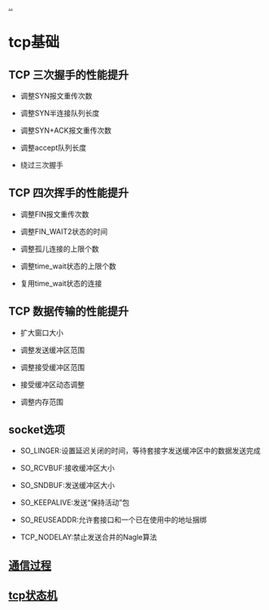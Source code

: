 [..](./../basis-standard/index.md)
# tcp基础

## TCP 三次握手的性能提升

- 调整SYN报文重传次数

- 调整SYN半连接队列长度

- 调整SYN+ACK报文重传次数

- 调整accept队列长度

- 绕过三次握手

## TCP 四次挥手的性能提升

- 调整FIN报文重传次数

- 调整FIN_WAIT2状态的时间

- 调整孤儿连接的上限个数

- 调整time_wait状态的上限个数

- 复用time_wait状态的连接

## TCP 数据传输的性能提升

- 扩大窗口大小

- 调整发送缓冲区范围

- 调整接受缓冲区范围

- 接受缓冲区动态调整

- 调整内存范围

## socket选项

- SO_LINGER:设置延迟关闭的时间，等待套接字发送缓冲区中的数据发送完成

- SO_RCVBUF:接收缓冲区大小

- SO_SNDBUF:发送缓冲区大小

- SO_KEEPALIVE:发送“保持活动”包

- SO_REUSEADDR:允许套接口和一个已在使用中的地址捆绑

- TCP_NODELAY:禁止发送合并的Nagle算法

## [通信过程](https://blog.csdn.net/zxy987872674/article/details/52653101)

## [**tcp状态机**](https://blog.csdn.net/xy010902100449/article/details/48274635)